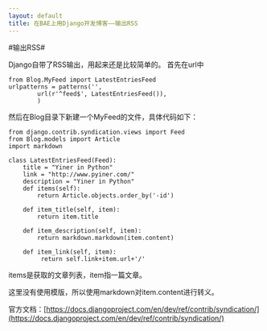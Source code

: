```yaml
---
layout: default
title: 在BAE上用Django开发博客——输出RSS
---
```

#输出RSS#

Django自带了RSS输出，用起来还是比较简单的。
首先在url中

	from Blog.MyFeed import LatestEntriesFeed
	urlpatterns = patterns('',
    		url(r'^feed$', LatestEntriesFeed()),
			)
然后在Blog目录下新建一个MyFeed的文件，具体代码如下：
	
	from django.contrib.syndication.views import Feed
	from Blog.models import Article
	import markdown
	
	class LatestEntriesFeed(Feed):
	    title = "Yiner in Python"
	    link = "http://www.pyiner.com/"
	    description = "Yiner in Python"
	    def items(self):
	        return Article.objects.order_by('-id')
	
	    def item_title(self, item):
	        return item.title
	
	    def item_description(self, item):
	        return markdown.markdown(item.content)
	
	    def item_link(self, item):
	         return self.link+item.url+'/'

items是获取的文章列表，item指一篇文章。

这里没有使用模版，所以使用markdown对item.content进行转义。

官方文档：[https://docs.djangoproject.com/en/dev/ref/contrib/syndication/](https://docs.djangoproject.com/en/dev/ref/contrib/syndication/)